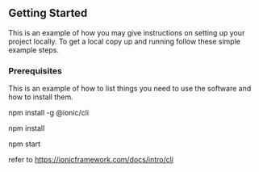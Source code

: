 <!-- GETTING STARTED -->
## Getting Started

This is an example of how you may give instructions on setting up your project locally.
To get a local copy up and running follow these simple example steps.

### Prerequisites

This is an example of how to list things you need to use the software and how to install them.


  npm install -g @ionic/cli

  npm install

  npm start


refer to https://ionicframework.com/docs/intro/cli